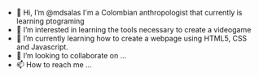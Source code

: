 - 👋 Hi, I’m @mdsalas I'm  a Colombian anthropologist that currently is learning ptograming
- 👀 I’m interested in learning the tools necessary to create a videogame
- 🌱 I’m currently learning how to create a webpage using HTML5, CSS and Javascript. 
- 💞️ I’m looking to collaborate on ...
- 📫 How to reach me ...

<!---
mdsalas/mdsalas is a ✨ special ✨ repository because its `README.md` (this file) appears on your GitHub profile.
You can click the Preview link to take a look at your changes.
--->
